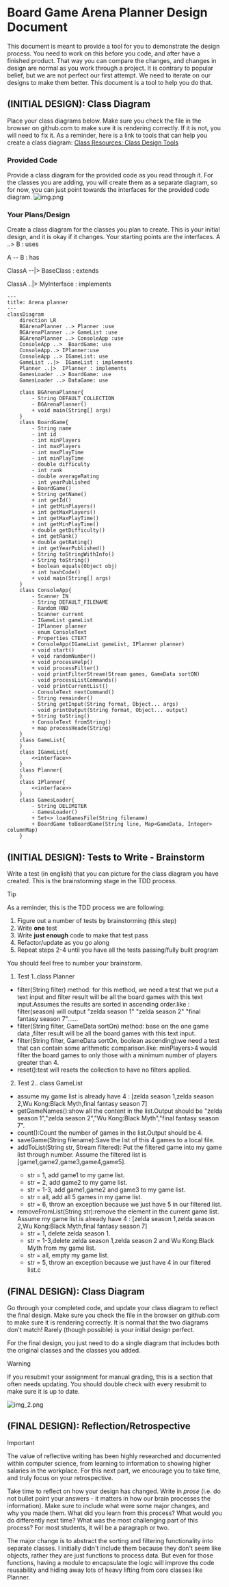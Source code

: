 # Board Game Arena Planner Design Document


This document is meant to provide a tool for you to demonstrate the design process. You need to work on this before you code, and after have a finished product. That way you can compare the changes, and changes in design are normal as you work through a project. It is contrary to popular belief, but we are not perfect our first attempt. We need to iterate on our designs to make them better. This document is a tool to help you do that.


## (INITIAL DESIGN): Class Diagram 

Place your class diagrams below. Make sure you check the file in the browser on github.com to make sure it is rendering correctly. If it is not, you will need to fix it. As a reminder, here is a link to tools that can help you create a class diagram: [Class Resources: Class Design Tools](https://github.com/CS5004-khoury-lionelle/Resources?tab=readme-ov-file#uml-design-tools)

### Provided Code

Provide a class diagram for the provided code as you read through it.  For the classes you are adding, you will create them as a separate diagram, so for now, you can just point towards the interfaces for the provided code diagram.
![img.png](img.png)

### Your Plans/Design

Create a class diagram for the classes you plan to create. This is your initial design, and it is okay if it changes. Your starting points are the interfaces.
A ..> B : uses

A -- B : has

ClassA --|> BaseClass  : extends

ClassA ..|> MyInterface : implements

```mermaid
---
title: Arena planner
---
classDiagram
    direction LR
    BGArenaPlanner ..> Planner :use
    BGArenaPlanner ..> GameList :use
    BGArenaPlanner ..> ConsoleApp :use
    ConsoleApp ..>  BoardGame: use
    ConsoleApp..> IPlanner:use
    ConsoleApp ..> IGameList: use
    GameList ..|>  IGameList : implements
    Planner ..|>  IPlanner : implements
    GamesLoader ..> BoardGame: use
    GamesLoader ..> DataGame: use
    
    class BGArenaPlanner{
        - String DEFAULT_COLLECTION
        - BGArenaPlanner()
        + void main(String[] args)
    }
    class BoardGame{
        - String name
        - int id
        - int minPlayers
        - int maxPlayers
        - int maxPlayTime
        - int minPlayTime
        - double difficulty
        - int rank
        - double averageRating
        - int yearPublished
        + BoardGame()
        + String getName()
        + int getId()
        + int getMinPlayers()
        + int getMaxPlayers()
        + int getMaxPlayTime()
        + int getMinPlayTime()
        + double getDifficulty()
        + int getRank()
        + double getRating()
        + int getYearPublished()
        + String toStringWithInfo()
        + String toString()
        + boolean equals(Object obj)
        + int hashCode()
        + void main(String[] args)
    }
    class ConsoleApp{
        - Scanner IN
        - String DEFAULT_FILENAME
        - Random RND
        - Scanner current
        - IGameList gameList
        - IPlanner planner
        - enum ConsoleText 
        - Properties CTEXT
        + ConsoleApp(IGameList gameList, IPlanner planner)
        + void start()
        + void randomNumber()
        + void processHelp()
        + void processFilter()
        - void printFilterStream(Stream games, GameData sortON)
        - void processListCommands()
        - void printCurrentList()
        - ConsoleText nextCommand()
        - String remainder()
        - String getInput(String format, Object... args)
        - void printOutput(String format, Object... output)
        + String toString()
        + ConsoleText fromString()
        + map processHeade(String)
    }
    class GameList{
    }
    class IGameList{
        <<interface>>
    }
    class Planner{
    }
    class IPlanner{
        <<interface>>
    }
    class GamesLoader{
        - String DELIMITER
        - GamesLoader()
        + Set<> loadGamesFile(String filename)
        + BoardGame toBoardGame(String line, Map<GameData, Integer> columnMap)
    }
```


## (INITIAL DESIGN): Tests to Write - Brainstorm

Write a test (in english) that you can picture for the class diagram you have created. This is the brainstorming stage in the TDD process. 

> [!TIP]
> As a reminder, this is the TDD process we are following:
> 1. Figure out a number of tests by brainstorming (this step)
> 2. Write **one** test
> 3. Write **just enough** code to make that test pass
> 4. Refactor/update  as you go along
> 5. Repeat steps 2-4 until you have all the tests passing/fully built program

You should feel free to number your brainstorm. 

1. Test 1..class Planner 
* filter(String filter) method:
  for this method, we need a test that we put a text input and filter result will be all the board games with this text input.Assumes the results are sorted in
  ascending order.like : filter(season) will output "zelda season 1" "zelda season 2" "final fantasy season 7"......
* filter(String filter, GameData sortOn) method: base on the one game data ,filter result will be all the board games with this text input.
* filter(String filter, GameData sortOn, boolean ascending):we need a test that can contain some arithmetic comparison.like: minPlayers>4 would filter the board games to only those with a minimum number of players greater than 4.
* reset():test will resets the collection to have no filters applied.
2. Test 2.. class GameList
* assume my game list is already have 4 : [zelda season 1,zelda season 2,Wu Kong:Black Myth,final fantasy season 7]
* getGameNames():show all the content in the list.Output should be "zelda season 1","zelda season 2","Wu Kong:Black Myth","final fantasy season 7".
* count():Count the number of games in the list.Output should be 4.
* saveGame(String filename):Save the list of this 4 games to a local file.
* addToList(String str, Stream<BoardGame> filtered): Put the filtered game into my game list through number. Assume the filtered list is [game1,game2,game3,game4,game5].
  * str = 1, add game1 to my game list.
  * str = 2, add game2 to my game list.
  * str = 1-3, add game1,game2 and game3 to my game list.
  * str = all, add all 5 games in my game list.
  * str = 6, throw an exception because we just have 5 in our filtered list.
* removeFromList(String str):remove the element in the current game list. Assume my game list is already have 4 : [zelda season 1,zelda season 2,Wu Kong:Black Myth,final fantasy season 7]
  * str = 1, delete zelda season 1.
  * str = 1-3,delete zelda season 1,zelda season 2 and Wu Kong:Black Myth from my game list.
  * str = all, empty my game list.
  * str = 5, throw an exception because we just have 4 in our filtered list.c




## (FINAL DESIGN): Class Diagram

Go through your completed code, and update your class diagram to reflect the final design. Make sure you check the file in the browser on github.com to make sure it is rendering correctly. It is normal that the two diagrams don't match! Rarely (though possible) is your initial design perfect. 

For the final design, you just need to do a single diagram that includes both the original classes and the classes you added. 

> [!WARNING]
> If you resubmit your assignment for manual grading, this is a section that often needs updating. You should double check with every resubmit to make sure it is up to date.

![img_2.png](img_2.png) 



## (FINAL DESIGN): Reflection/Retrospective

> [!IMPORTANT]
> The value of reflective writing has been highly researched and documented within computer science, from learning to information to showing higher salaries in the workplace. For this next part, we encourage you to take time, and truly focus on your retrospective.

Take time to reflect on how your design has changed. Write in *prose* (i.e. do not bullet point your answers - it matters in how our brain processes the information). Make sure to include what were some major changes, and why you made them. What did you learn from this process? What would you do differently next time? What was the most challenging part of this process? For most students, it will be a paragraph or two. 

The major change is to abstract the sorting and filtering functionality into separate classes. I initially didn't include them because they don't seem like objects, rather they are just functions to process data. But even for those functions, having a module to encapsulate the logic will improve ths code reusability and hiding away lots of heavy lifting from core classes like Planner.